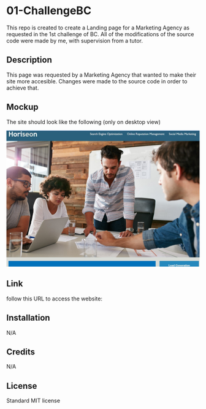 # 01-ChallengeBC

This repo is created to create a Landing page for a Marketing Agency as requested in the 1st challenge of BC.
All of the modifications of the source code were made by me, with supervision from a tutor.

## Description

This page was requested by a Marketing Agency that wanted to make their site more accesible. Changes were made to the source code in order to achieve that.

## Mockup

The site should look like the following (only on desktop view)

![alt text](./assets/images/WebScreenshot.jpg)

## Link

follow this URL to access the website: 

## Installation

N/A

## Credits

N/A

## License

Standard MIT license
